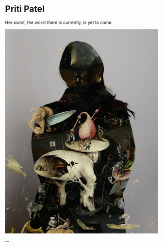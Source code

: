 # Priti Patel

Her worst, the worst there is currently, is yet to come.

![Priti](HeavenAndPatel.jpg)


--